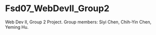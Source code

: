# Fsd07_WebDevII_Group2
Web Dev II, Group 2 Project.
Group members: Siyi Chen, Chih-Yin Chen, Yeming Hu.
